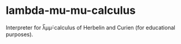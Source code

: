 # lambda-mu-mu-calculus

Interpreter for λ̅μμ̃-calculus of Herbelin and Curien (for educational purposes).
